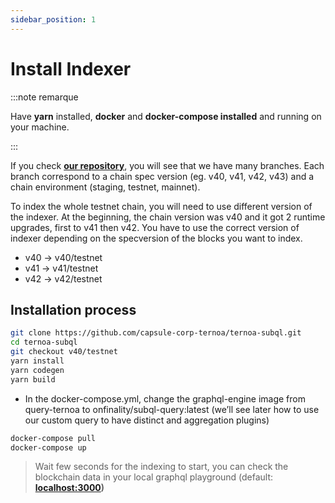 ```yaml
---
sidebar_position: 1
---
```


# Install Indexer

:::note remarque

 Have **yarn** installed, **docker** and **docker-compose installed** and running on your machine.

:::

If you check **[our repository](https://github.com/capsule-corp-ternoa/ternoa-subql)**, you will see that we have many branches.
Each branch correspond to a chain spec version (eg. v40, v41, v42, v43) and a chain environment (staging, testnet, mainnet).

To index the whole testnet chain, you will need to use different version of the indexer. At the beginning, the chain version was v40 and it got 2 runtime upgrades, first to v41 then v42.
You have to use the correct version of indexer depending on the specversion of the blocks you want to index.
- v40 -> v40/testnet
- v41 -> v41/testnet
- v42 -> v42/testnet

## Installation process

```bash
git clone https://github.com/capsule-corp-ternoa/ternoa-subql.git
cd ternoa-subql
git checkout v40/testnet
yarn install
yarn codegen
yarn build
```

- In the docker-compose.yml, change the graphql-engine image from query-ternoa to onfinality/subql-query:latest (we’ll see later how to use our custom query to have distinct and aggregation plugins)

```bash
docker-compose pull
docker-compose up
```

> Wait few seconds for the indexing to start, you can check the blockchain data in your local graphql playground (default: **[localhost:3000](http://localhost:3000))**
